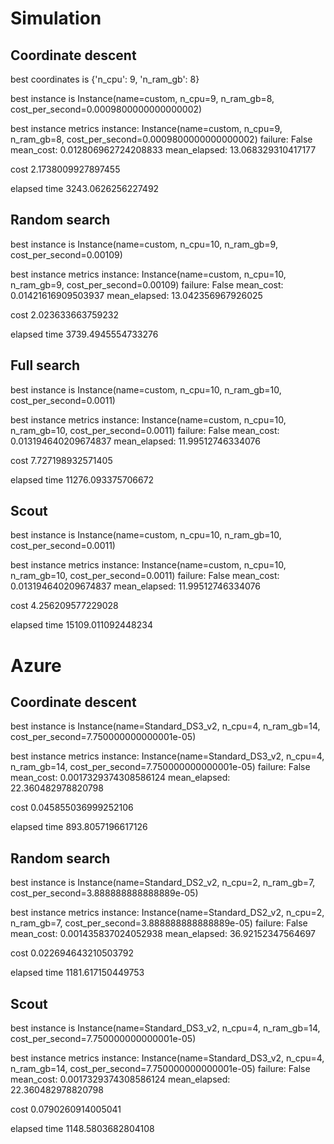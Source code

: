 # Simulation
## Coordinate descent
best coordinates is {'n_cpu': 9, 'n_ram_gb': 8}

best instance is Instance(name=custom, n_cpu=9, n_ram_gb=8, cost_per_second=0.0009800000000000002)

best instance metrics instance: Instance(name=custom, n_cpu=9, n_ram_gb=8, cost_per_second=0.0009800000000000002) failure: False mean_cost: 0.012806962724208833 mean_elapsed: 13.068329310417177

cost 2.1738009927897455

elapsed time 3243.0626256227492

## Random search
best instance is Instance(name=custom, n_cpu=10, n_ram_gb=9, cost_per_second=0.00109)

best instance metrics instance: Instance(name=custom, n_cpu=10, n_ram_gb=9, cost_per_second=0.00109) failure: False mean_cost: 0.01421616909503937 mean_elapsed: 13.042356967926025

cost 2.023633663759232

elapsed time 3739.4945554733276

## Full search

best instance is Instance(name=custom, n_cpu=10, n_ram_gb=10, cost_per_second=0.0011)

best instance metrics instance: Instance(name=custom, n_cpu=10, n_ram_gb=10, cost_per_second=0.0011) failure: False mean_cost: 0.013194640209674837 mean_elapsed: 11.99512746334076

cost 7.727198932571405

elapsed time 11276.093375706672

## Scout
best instance is Instance(name=custom, n_cpu=10, n_ram_gb=10, cost_per_second=0.0011)

best instance metrics instance: Instance(name=custom, n_cpu=10, n_ram_gb=10, cost_per_second=0.0011) failure: False mean_cost: 0.013194640209674837 mean_elapsed: 11.99512746334076

cost 4.256209577229028

elapsed time 15109.011092448234

# Azure
## Coordinate descent
best instance is Instance(name=Standard_DS3_v2, n_cpu=4, n_ram_gb=14, cost_per_second=7.750000000000001e-05)

best instance metrics instance: Instance(name=Standard_DS3_v2, n_cpu=4, n_ram_gb=14, cost_per_second=7.750000000000001e-05) failure: False mean_cost: 0.0017329374308586124 mean_elapsed: 22.360482978820798

cost 0.045855036999252106

elapsed time 893.8057196617126

## Random search
best instance is Instance(name=Standard_DS2_v2, n_cpu=2, n_ram_gb=7, cost_per_second=3.888888888888889e-05)

best instance metrics instance: Instance(name=Standard_DS2_v2, n_cpu=2, n_ram_gb=7, cost_per_second=3.888888888888889e-05) failure: False mean_cost: 0.001435837024052938 mean_elapsed: 36.92152347564697

cost 0.022694643210503792

elapsed time 1181.617150449753

## Scout
best instance is Instance(name=Standard_DS3_v2, n_cpu=4, n_ram_gb=14, cost_per_second=7.750000000000001e-05)

best instance metrics instance: Instance(name=Standard_DS3_v2, n_cpu=4, n_ram_gb=14, cost_per_second=7.750000000000001e-05) failure: False mean_cost: 0.0017329374308586124 mean_elapsed: 22.360482978820798

cost 0.0790260914005041

elapsed time 1148.5803682804108
